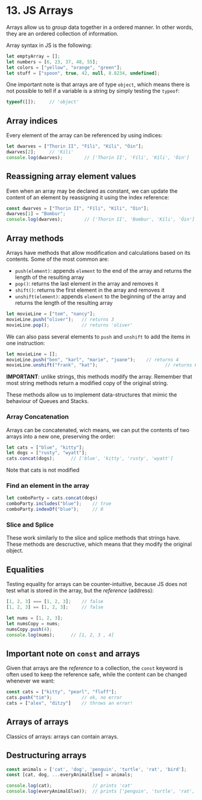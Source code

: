 # 13. JS Arrays
Arrays allow us to *group* data together in a ordered manner. In other words, they are an ordered collection of information.

Array syntax in JS is the following:
```js
let emptyArray = [];
let numbers = [6, 23, 37, 48, 55];
let colors = ["yellow", "orange", "green"];
let stuff = ["spoon", true, 42, null, 8.8234, undefined];
```
One important note is that arrays are of type `object`, which means there is not possible to tell if a variable is a string by simply testing the `typeof`:
```js
typeof([]);     // 'object'
```

## Array indices
Every element of the array can be referenced by using indices:
```js
let dwarves = ["Thorin II", "Fíli", "Kíli", "Óin"];
dwarves[2];     // 'Kíli'
console.log(dwarves);        // ['Thorin II', 'Fíli', 'Kíli', 'Óin']
```

## Reassigning array element values
Even when an array may be declared as constant, we can update the content of an element by reassigning it using the index reference:
```js
const dwarves = ["Thorin II", "Fíli", "Kíli", "Óin"];
dwarves[1] = "Bombur";
console.log(dwarves);        // ['Thorin II', 'Bombur', 'Kíli', 'Óin']
```

## Array methods

Arrays have methods that allow modification and calculations based on its contents. Some of the most common are:

- `push(element)`: appends `element` to the end of the array and returns the length of the resulting array
- `pop()`: returns the last element in the array and removes it
- `shift()`: returns the first element in the array and removes it
- `unshift(element)`: appends `element` to the beginning of the array and returns the length of the resulting array

```js
let movieLine = ["tom", "nancy"];
movieLine.push("oliver");   // returns 3
movieLine.pop();            // returns 'oliver'
```
We can also pass several elements to `push` and `unshift` to add the items in one instruction:
```js
let movieLine = [];
movieLine.push("ben", "karl", "marie", "joane");    // returns 4
movieLine.unshift("frank", "kat");                         // returns 6
```

**IMPORTANT**: unlike strings, this methods modify the array. Remember that most string methods return a modified copy of the original string.

These methods allow us to implement data-structures that mimic the behaviour of Queues and Stacks.

### Array Concatenation

Arrays can be concatenated, wich means, we can put the contents of two arrays into a new one, preserving the order:

```js
let cats = ["blue", "kitty"];
let dogs = ["rusty", "wyatt"];
cats.concat(dogs);      // ['blue', 'kitty', 'rusty', 'wyatt']
```
Note that cats is not modified

### Find an element in the array
```js
let comboParty = cats.concat(dogs)
comboParty.includes("blue");    // true
comboParty.indexOf("blue");     // 0
```

### Slice and Splice
These work similarly to the slice and splice methods that strings have. These methods are descructive, which means that they modify the original object.

## Equalities

Testing equality for arrays can be counter-intuitive, because JS does not test what is stored in the array, but the *reference* (address):
```js
[1, 2, 3] === [1, 2, 3];    // false
[1, 2, 3] == [1, 2, 3];     // false
```

```js
let nums = [1, 2, 3];
let numsCopy = nums;
numsCopy.push(4);       
console.log(nums);      // [1, 2, 3 , 4]
```

## Important note on `const` and arrays
Given that arrays are the *reference* to a collection, the `const` keyword is often used to keep the reference safe, while the content can be changed whenever we want:

```js
const cats = ["kitty", "pearl", "fluff"];
cats.push("tim");           // ok, no error
cats = ["alex", "ditzy"]    // throws an error!
```

## Arrays of arrays
Classics of arrays: arrays can contain arrays.

## Destructuring arrays

```js
const animals = ['cat', 'dog', 'penguin', 'turtle', 'rat', 'bird'];
const [cat, dog, ...everyAnimalElse] = animals;

console.log(cat);               // prints 'cat'
console.log(everyAnimalElse));  // prints ['penguin', 'turtle', 'rat', 'bird']
```